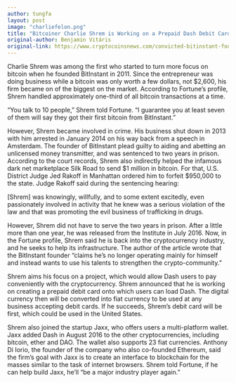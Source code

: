 ```yaml
---
author: tungfa
layout: post
image: "charliefelon.png"
title: "Bitcoiner Charlie Shrem is Working on a Prepaid Dash Debit Card"
original-author: Benjamin Vitáris
original-link: https://www.cryptocoinsnews.com/convicted-bitinstant-founder-to-create-prepaid-dash-debit-card/
---
```

Charlie Shrem was among the first who started to turn more focus on bitcoin when he founded BitInstant in 2011. Since the entrepreneur was doing business while a bitcoin was only worth a few dollars, not $2,600, his firm became on of the biggest on the market. According to Fortune’s profile, Shrem handled approximately one-third of all bitcoin transactions at a time.

“You talk to 10 people,” Shrem told Fortune. “I guarantee you at least seven of them will say they got their first bitcoin from BitInstant.”

However, Shrem became involved in crime. His business shut down in 2013 with him arrested in January 2014 on his way back from a speech in Amsterdam. The founder of BitInstant plead guilty to aiding and abetting an unlicensed money transmitter, and was sentenced to two years in prison. According to the court records, Shrem also indirectly helped the infamous dark net marketplace Silk Road to send $1 million in bitcoin. For that, U.S. District Judge Jed Rakoff in Manhattan ordered him to forfeit $950,000 to the state. Judge Rakoff said during the sentencing hearing:

[Shrem] was knowingly, willfully, and to some extent excitedly, even passionately involved in activity that he knew was a serious violation of the law and that was promoting the evil business of trafficking in drugs.

However, Shrem did not have to serve the two years in prison. After a little more than one year, he was released from the Institute in July 2016. Now, in the Fortune profile, Shrem said he is back into the cryptocurrency industry, and he seeks to help its infrastructure. The author of the article wrote that the BitInstant founder “claims he’s no longer operating mainly for himself and instead wants to use his talents to strengthen the crypto-community.”

Shrem aims his focus on a project, which would allow Dash users to pay conveniently with the cryptocurrency. Shrem announced that he is working on creating a prepaid debit card onto which users can load Dash. The digital currency then will be converted into fiat currency to be used at any business accepting debit cards. If he succeeds, Shrem’s debit card will be first, which could be used in the United States.

Shrem also joined the startup Jaxx, who offers users a multi-platform wallet. Jaxx added Dash in August 2016 to the other cryptocurrencies, including bitcoin, ether and DAO. The wallet also supports 23 fiat currencies. Anthony Di Iorio, the founder of the company who also co-founded Ethereum, said the firm’s goal with Jaxx is to create an interface to blockchain for the masses similar to the task of internet browsers. Shrem told Fortune, if he can help build Jaxx, he’ll “be a major industry player again.”

